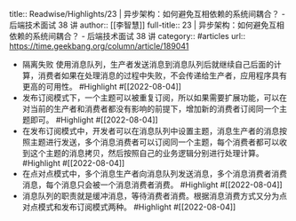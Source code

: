 title:: Readwise/Highlights/23 | 异步架构：如何避免互相依赖的系统间耦合？ - 后端技术面试 38 讲
author:: [[李智慧]]
full-title:: 23 | 异步架构：如何避免互相依赖的系统间耦合？ - 后端技术面试 38 讲
category:: #articles
url:: https://time.geekbang.org/column/article/189041
- 隔离失败
  使用消息队列，生产者发送消息到消息队列后就继续自己后面的计算，消费者如果在处理消息的过程中失败，不会传递给生产者，应用程序具有更高的可用性。 #Highlight #[[2022-08-04]]
- 发布订阅模式下，一个主题可以被重复订阅，所以如果需要扩展功能，可以在对当前的生产者和消费者都没有影响的前提下，增加新的消费者订阅同一个主题即可。 #Highlight #[[2022-08-04]]
- 在发布订阅模式中，开发者可以在消息队列中设置主题，消息生产者的消息按照主题进行发送，多个消息消费者可以订阅同一个主题，每个消费者都可以收到这个主题的消息拷贝，然后按照自己的业务逻辑分别进行处理计算。 #Highlight #[[2022-08-04]]
- 在点对点模式中，多个消息生产者向消息队列发送消息，多个消息消费者消费消息，每个消息只会被一个消息消费者消费。 #Highlight #[[2022-08-04]]
- 消息队列的职责就是缓冲消息，等待消费者消费。根据消息消费方式又分为点对点模式和发布订阅模式两种。 #Highlight #[[2022-08-04]]